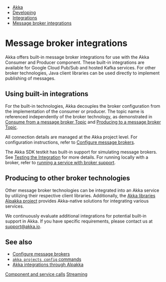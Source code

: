<!-- <nav> -->
- [Akka](../index.html)
- [Developing](index.html)
- [Integrations](integrations/index.html)
- [Message broker integrations](message-brokers.html)

<!-- </nav> -->

# Message broker integrations

Akka offers built-in message broker integrations for use with the Akka Consumer and Producer component. These built-in integrations are available for Google Cloud Pub/Sub and hosted Kafka services. For other broker technologies, Java client libraries can be used directly to implement publishing of messages.

## <a href="about:blank#_using_built_in_integrations"></a> Using built-in integrations

For the built-in technologies, Akka decouples the broker configuration from the implementation of the consumer or producer. The topic name is referenced independently of the broker technology, as demonstrated in [Consume from a message broker Topic](consuming-producing.html#consume_topic) and [Producing to a message broker Topic](consuming-producing.html#topic_producing).

All connection details are managed at the Akka project level. For configuration instructions, refer to [Configure message brokers](../operations/projects/message-brokers.html).

The Akka SDK testkit has built-in support for simulating message brokers. See [Testing the Integration](consuming-producing.html#testing) for more details. For running locally with a broker, refer to [running a service with broker support](running-locally.html#_local_broker_support).

## <a href="about:blank#_producing_to_other_broker_technologies"></a> Producing to other broker technologies

Other message broker technologies can be integrated into an Akka service by utilizing their respective client libraries. Additionally, the [Akka libraries Alpakka project](https://doc.akka.io/libraries/alpakka/current) provides Akka-native solutions for integrating various services.

We continuously evaluate additional integrations for potential built-in support in Akka. If you have specific requirements, please contact us at [support@akka.io](mailto:support@akka.io).

## <a href="about:blank#_see_also"></a> See also

- [Configure message brokers](../operations/projects/message-brokers.html)
- <a href="../reference/cli/akka-cli/akka_projects_config.html#_see_also">`akka projects config` commands</a>
- [Akka integrations through Alpakka](https://doc.akka.io/libraries/alpakka/current)

<!-- <footer> -->
<!-- <nav> -->
[Component and service calls](component-and-service-calls.html) [Streaming](streaming.html)
<!-- </nav> -->

<!-- </footer> -->

<!-- <aside> -->

<!-- </aside> -->